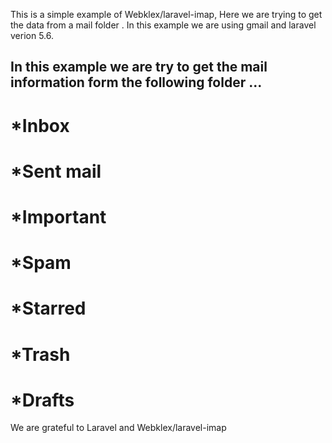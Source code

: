 
This is a simple example of  Webklex/laravel-imap,  Here we are trying to get the data from a mail folder . In this example we are using gmail and laravel verion 5.6.

## In this example we are try to get the mail information form the following folder ...

 # *Inbox
 # *Sent mail
 # *Important
 # *Spam
 # *Starred
 # *Trash
 # *Drafts

 We are grateful to Laravel and Webklex/laravel-imap
